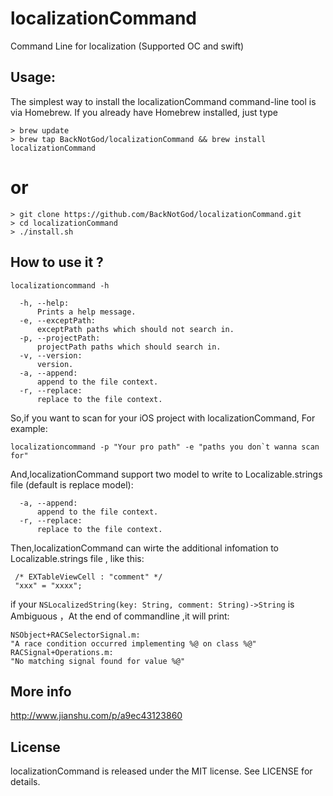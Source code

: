 # localizationCommand
Command Line for localization (Supported OC and swift)
## Usage:
The simplest way to install the localizationCommand command-line tool is via Homebrew. If you already have Homebrew installed, just type
```
> brew update
> brew tap BackNotGod/localizationCommand && brew install localizationCommand
```
# or
```
> git clone https://github.com/BackNotGod/localizationCommand.git
> cd localizationCommand
> ./install.sh
```

## How to use it ?
```
localizationcommand -h
```

```
  -h, --help:
      Prints a help message.
  -e, --exceptPath:
      exceptPath paths which should not search in.
  -p, --projectPath:
      projectPath paths which should search in.
  -v, --version:
      version.
  -a, --append:
      append to the file context.
  -r, --replace:
      replace to the file context.
```

So,if you want to scan for your iOS project with localizationCommand, For example:
```
localizationcommand -p "Your pro path" -e "paths you don`t wanna scan for"
```

And,localizationCommand support two model to write to Localizable.strings file (default is replace model):
```
  -a, --append:
      append to the file context.
  -r, --replace:
      replace to the file context.
```

Then,localizationCommand can wirte the additional infomation to Localizable.strings file , like this:

```
 /* EXTableViewCell : "comment" */
 "xxx" = "xxxx";
```

if your  `NSLocalizedString(key: String, comment: String)->String` is Ambiguous ，At the end of commandline ,it will print:
```
NSObject+RACSelectorSignal.m: 
"A race condition occurred implementing %@ on class %@"
RACSignal+Operations.m: 
"No matching signal found for value %@"
```
## More info
  http://www.jianshu.com/p/a9ec43123860
## License

localizationCommand is released under the MIT license. See LICENSE for details.
